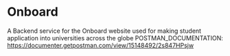 # Onboard
A Backend service for the Onboard website used for making student application  into universities across the globe
POSTMAN_DOCUMENTATION: https://documenter.getpostman.com/view/15148492/2s847HPsjw

